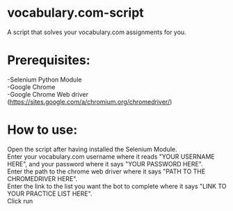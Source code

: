 # vocabulary.com-script
A script that solves your vocabulary.com assignments for you. 

# Prerequisites:   
-Selenium Python Module   
-Google Chrome   
-Google Chrome Web driver (https://sites.google.com/a/chromium.org/chromedriver/) 

# How to use:
Open the script after having installed the Selenium Module.  
Enter your vocabulary.com username where it reads "YOUR USERNAME HERE", and your password where it says "YOUR PASSWORD HERE".  
Enter the path to the chrome web driver where it says "PATH TO THE CHROMEDRIVER HERE".  
Enter the link to the list you want the bot to complete where it says "LINK TO YOUR PRACTICE LIST HERE".  
Click run

